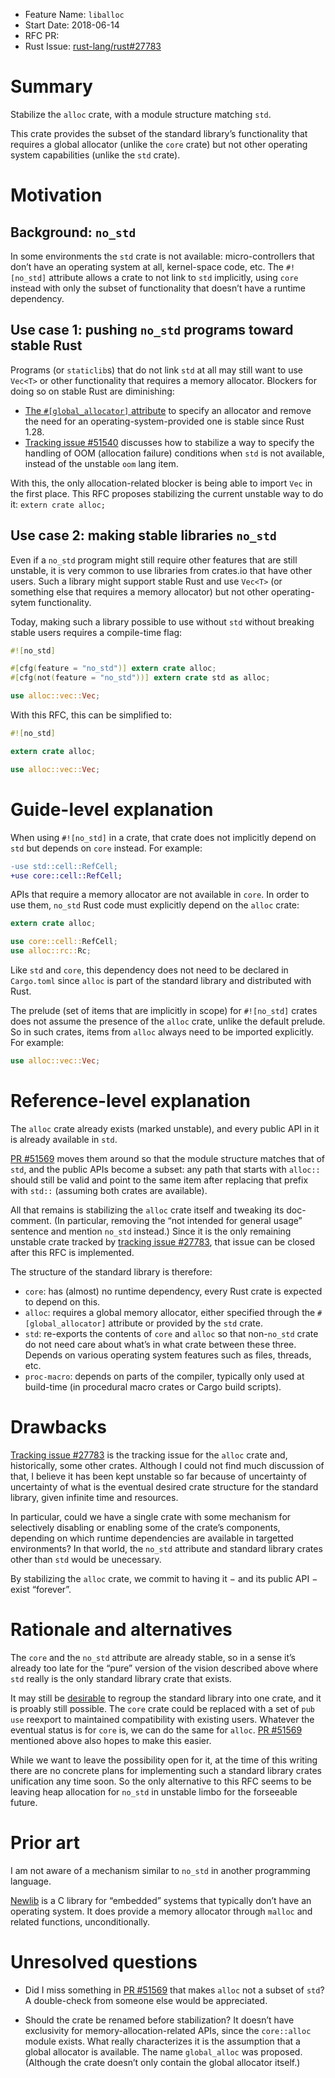 - Feature Name: `liballoc`
- Start Date: 2018-06-14
- RFC PR:
- Rust Issue: [rust-lang/rust#27783](https://github.com/rust-lang/rust/issues/27783)

# Summary
[summary]: #summary

Stabilize the `alloc` crate, with a module structure matching `std`.

This crate provides the subset of the standard library’s functionality that requires
a global allocator (unlike the `core` crate) but not other operating system
capabilities (unlike the `std` crate).


# Motivation
[motivation]: #motivation

## Background: `no_std`

In some environments the `std` crate is not available:
micro-controllers that don’t have an operating system at all, kernel-space code, etc.
The `#![no_std]` attribute allows a crate to not link to `std` implicitly,
using `core` instead with only the subset of functionality that doesn’t have a runtime dependency.

## Use case 1: pushing `no_std` programs toward stable Rust

Programs (or `staticlib`s) that do not link `std` at all may still want to use `Vec<T>`
or other functionality that requires a memory allocator.
Blockers for doing so on stable Rust are diminishing:

* [The `#[global_allocator]` attribute][global_allocator] to specify an allocator
  and remove the need for an operating-system-provided one is stable since Rust 1.28.
* [Tracking issue #51540] discusses how to stabilize a way to specify
  the handling of OOM (allocation failure) conditions when `std` is not available,
  instead of the unstable `oom` lang item.

With this, the only allocation-related blocker is being able to import `Vec` in the first place.
This RFC proposes stabilizing the current unstable way to do it: `extern crate alloc;`

[global_allocator]: https://doc.rust-lang.org/nightly/std/alloc/#the-global_allocator-attribute
[Tracking issue #51540]: https://github.com/rust-lang/rust/issues/51540

## Use case 2: making stable libraries `no_std`

Even if a `no_std` program might still require other features that are still unstable,
it is very common to use libraries from crates.io that have other users.
Such a library might support stable Rust and use `Vec<T>`
(or something else that requires a memory allocator)
but not other operating-sytem functionality.

Today, making such a library possible to use without `std` without breaking stable users
requires a compile-time flag:

```rust
#![no_std]

#[cfg(feature = "no_std")] extern crate alloc;
#[cfg(not(feature = "no_std"))] extern crate std as alloc;

use alloc::vec::Vec;
```

With this RFC, this can be simplified to:

```rust
#![no_std]

extern crate alloc;

use alloc::vec::Vec;
```

# Guide-level explanation
[guide-level-explanation]: #guide-level-explanation

When using `#![no_std]` in a crate, that crate does not implicitly depend on `std`
but depends on `core` instead. For example:

```diff
-use std::cell::RefCell;
+use core::cell::RefCell;
```

APIs that require a memory allocator are not available in `core`.
In order to use them, `no_std` Rust code must explicitly depend on the `alloc` crate:

```rust
extern crate alloc;

use core::cell::RefCell;
use alloc::rc::Rc;
```

Like `std` and `core`, this dependency does not need to be declared in `Cargo.toml`
since `alloc` is part of the standard library and distributed with Rust.

The prelude (set of items that are implicitly in scope) for `#![no_std]` crates
does not assume the presence of the `alloc` crate, unlike the default prelude.
So in such crates, items from `alloc` always need to be imported explicitly.
For example:

```rust
use alloc::vec::Vec;
```


# Reference-level explanation
[reference-level-explanation]: #reference-level-explanation

The `alloc` crate already exists (marked unstable),
and every public API in it is already available in `std`.

[PR #51569] moves them around so that the module structure matches that of `std`,
and the public APIs become a subset:
any path that starts with `alloc::` should still be valid and point to the same item
after replacing that prefix with `std::` (assuming both crates are available).

All that remains is stabilizing the `alloc` crate itself and tweaking its doc-comment.
(In particular, removing the “not intended for general usage” sentence
and mention `no_std` instead.)
Since it is the only remaining unstable crate tracked by [tracking issue #27783],
that issue can be closed after this RFC is implemented.

The structure of the standard library is therefore:

* `core`: has (almost) no runtime dependency, every Rust crate is expected to depend on this.
* `alloc`: requires a global memory allocator,
  either specified through the `#[global_allocator]` attribute
  or provided by the `std` crate.
* `std`: re-exports the contents of `core` and `alloc`
  so that non-`no_std` crate do not need care about what’s in what crate between these three.
  Depends on various operating system features such as files, threads, etc.
* `proc-macro`: depends on parts of the compiler, typically only used at build-time
  (in procedural macro crates or Cargo build scripts).

[PR #51569]: https://github.com/rust-lang/rust/pull/51569
[tracking issue #27783]: https://github.com/rust-lang/rust/issues/27783


# Drawbacks
[drawbacks]: #drawbacks

[Tracking issue #27783] is the tracking issue for the `alloc` crate and, historically, some other crates.
Although I could not find much discussion of that, I believe it has been kept unstable so far
because of uncertainty of uncertainty of what is the eventual desired crate structure
for the standard library, given infinite time and resources.

In particular, could we have a single crate with some mechanism for selectively disabling
or enabling some of the crate’s components, depending on which runtime dependencies
are available in targetted environments?
In that world, the `no_std` attribute and standard library crates other than `std`
would be unecessary.

By stabilizing the `alloc` crate, we commit to having it − and its public API − exist “forever”.


# Rationale and alternatives
[alternatives]: #alternatives

The `core` and the `no_std` attribute are already stable,
so in a sense it’s already too late for the “pure” version of the vision described above
where `std` really is the only standard library crate that exists.

It may still be [desirable] to regroup the standard library into one crate,
and it is proably still possible.
The `core` crate could be replaced with a set of `pub use` reexport
to maintained compatibility with existing users.
Whatever the eventual status is for `core` is,
we can do the same for `alloc`.
[PR #51569] mentioned above also hopes to make this easier.

While we want to leave the possibility open for it,
at the time of this writing there are no concrete plans
for implementing such a standard library crates unification any time soon.
So the only alternative to this RFC seems to be
leaving heap allocation for `no_std` in unstable limbo for the forseeable future.

[desirable]: https://aturon.github.io/2018/02/06/portability-vision/#the-vision


# Prior art
[prior-art]: #prior-art

I am not aware of a mechanism similar to `no_std` in another programming language.

[Newlib] is a C library for “embedded” systems that typically don’t have an operating system.
It does provide a memory allocator through `malloc` and related functions, unconditionally.

[Newlib]: https://sourceware.org/newlib/


# Unresolved questions
[unresolved]: #unresolved-questions

* Did I miss something in [PR #51569] that makes `alloc` not a subset of `std`?
  A double-check from someone else would be appreciated.

* Should the crate be renamed before stabilization?
  It doesn’t have exclusivity for memory-allocation-related APIs,
  since the `core::alloc` module exists.
  What really characterizes it is the assumption that a global allocator is available.
  The name `global_alloc` was proposed.
  (Although the crate doesn’t only contain the global allocator itself.)
